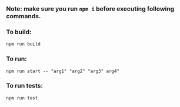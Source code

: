 ### **Note**: make sure you run `npm i` before executing following commands.

### To build:
`npm run build`

### To run:
`npm run start -- "arg1" "arg2" "arg3" arg4"`

### To run tests:
`npm run test`

